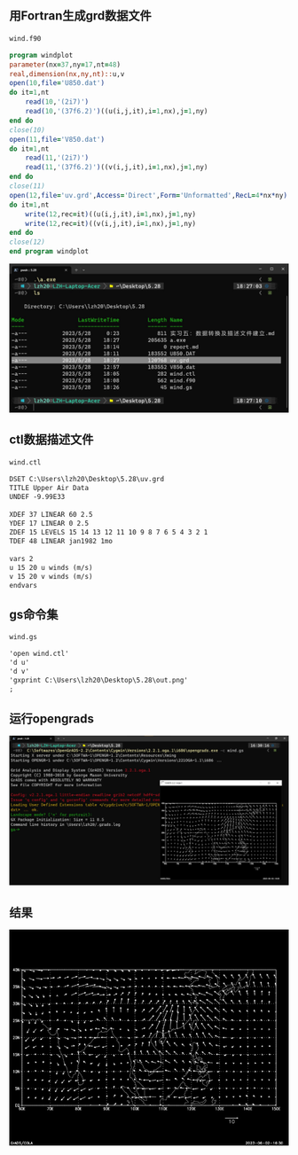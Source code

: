 ## 用Fortran生成grd数据文件

`wind.f90`

```fortran
program windplot
parameter(nx=37,ny=17,nt=48)
real,dimension(nx,ny,nt)::u,v
open(10,file='U850.dat')
do it=1,nt
    read(10,'(2i7)')
    read(10,'(37f6.2)')((u(i,j,it),i=1,nx),j=1,ny)
end do
close(10)
open(11,file='V850.dat')
do it=1,nt
    read(11,'(2i7)')
    read(11,'(37f6.2)')((v(i,j,it),i=1,nx),j=1,ny)
end do
close(11)
open(12,file='uv.grd',Access='Direct',Form='Unformatted',RecL=4*nx*ny)
do it=1,nt
    write(12,rec=it)((u(i,j,it),i=1,nx),j=1,ny)
    write(12,rec=it)((v(i,j,it),i=1,nx),j=1,ny)
end do
close(12)
end program windplot
```

![](compile.jpg)

## ctl数据描述文件

`wind.ctl`

```
DSET C:\Users\lzh20\Desktop\5.28\uv.grd
TITLE Upper Air Data
UNDEF -9.99E33

XDEF 37 LINEAR 60 2.5
YDEF 17 LINEAR 0 2.5
ZDEF 15 LEVELS 15 14 13 12 11 10 9 8 7 6 5 4 3 2 1
TDEF 48 LINEAR jan1982 1mo

vars 2
u 15 20 u winds (m/s)
v 15 20 v winds (m/s)
endvars
```

## gs命令集

`wind.gs`

```
'open wind.ctl'
'd u'
'd v'
'gxprint C:\Users\lzh20\Desktop\5.28\out.png'
;
```

## 运行opengrads

![](run.jpg)

## 结果

![](out.png)